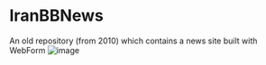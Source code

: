 # IranBBNews
An old repository (from 2010) which contains a news site built with WebForm
![image](https://user-images.githubusercontent.com/11329074/173558627-5cdbae93-454d-4f4e-ab49-74cc2d89eac9.png)
